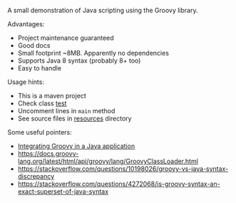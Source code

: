 A small demonstration of Java scripting using the Groovy library.

Advantages:

- Project maintenance guaranteed
- Good docs
- Small footprint ~8MB. Apparently no dependencies
- Supports Java 8 syntax (probably 8+ too)
- Easy to handle

Usage hints:

- This is a maven project 
- Check class [test](./src/main/java/io/jans/groovypoc/test.java) 
- Uncomment lines in `main` method
- See source files in [resources](./src/main/resources) directory

Some useful pointers:

- [Integrating Groovy in a Java application](https://docs.groovy-lang.org/latest/html/documentation/guide-integrating.html)
- https://docs.groovy-lang.org/latest/html/api/groovy/lang/GroovyClassLoader.html
- https://stackoverflow.com/questions/10198026/groovy-vs-java-syntax-discrepancy
- https://stackoverflow.com/questions/4272068/is-groovy-syntax-an-exact-superset-of-java-syntax
